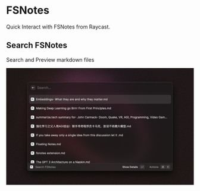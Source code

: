 # FSNotes

Quick Interact with FSNotes from Raycast.

## Search FSNotes


Search and Preview markdown files

![Search FSNotes](./metadate/../metadata/fsnotes-1.png)
